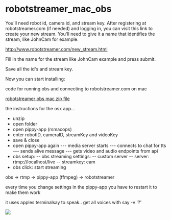 # robotstreamer_mac_obs

You'll need robot id, camera id, and stream key. After registering at robotstreamer.com (if needed) and logging in, you can visit this link to create your new stream. You'll need to give it a name that identifies the stream, like JohnCam for example.

http://www.robotstreamer.com/new_stream.html

Fill in the name for the stream like JohnCam example and press submit.

Save all the id's and stream key.

Now you can start installing:


code for running obs and connecting to robotstreamer.com on mac

[robotstreamer obs mac zip file](https://drive.google.com/file/d/1ibobaPBQFIvx5Q9_fz295ZW9K9Ua-_qk/view?usp=sharing)

the instructions for the osx app...
- unzip
- open folder
- open pippy-app (rsmacops)
- enter robotID, cameraID, streamKey and videoKey
- save & close
- open pippy-app again 
--- media server starts
--- connects to chat for tts
--- sends alive message
--- gets video and audio endpoints from api
- obs setup:
-- obs streaming settings:
-- custom server
-- server: rtmp://localhost/live
-- streamkey: cam
- obs click: start streaming

obs ->  rtmp -> pippy-app (ffmpeg) ->  robotstreamer

every time you change settings in the pippy-app you have to restart it to make them work

it uses apples terminalsay to speak.. get all voices with say -v '?'






![](https://raw.githubusercontent.com/robotstreamer/robotstreamer_mac_obs/master/obs.png)
